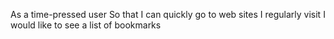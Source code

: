 As a time-pressed user
So that I can quickly go to web sites I regularly visit
I would like to see a list of bookmarks
